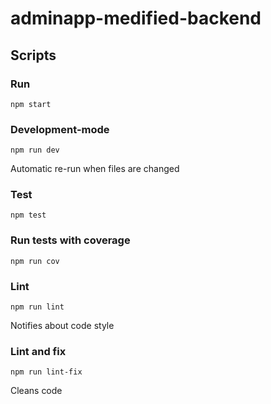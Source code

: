 # adminapp-medified-backend

## Scripts
### Run
`npm start`
### Development-mode
`npm run dev`

Automatic re-run when files are changed
### Test
`npm test`
### Run tests with coverage
`npm run cov`
### Lint
`npm run lint`

Notifies about code style
### Lint and fix
`npm run lint-fix`

Cleans code
